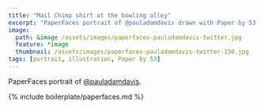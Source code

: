 ```yaml
---
title: "Mail Chimp shirt at the bowling alley"
excerpt: "PaperFaces portrait of @pauladamdavis drawn with Paper by 53 on an iPad."
image: 
  path: &image /assets/images/paperfaces-pauladamdavis-twitter.jpg 
  feature: *image
  thumbnail: /assets/images/paperfaces-pauladamdavis-twitter-150.jpg
tags: [portrait, illustration, Paper by 53]
---
```


PaperFaces portrait of [@pauladamdavis](https://twitter.com/pauladamdavis).

{% include boilerplate/paperfaces.md %}

